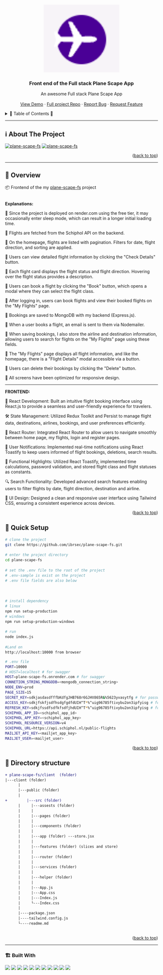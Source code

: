 <a name="readme-top"></a>
 
 
<!-- PROJECT LOGO -->
<br />
<div align="center">
   
  <a href="https://github.com/ibrsec/plane-scape-fs/tree/main/client">
    <img src="./public/logo.png" alt="Logo" width="250"   >
  </a>

  <h3 align="center">Front end of the Full stack Plane Scape App</h3>

  <p align="center">
    An awesome Full stack Plane Scape App
    <!-- <a href="https://github.com/ibrsec/stock-app"><strong>Explore the docs »</strong></a> -->
    <br />
    <br />
    <a href="https://plane-scape-fs.onrender.com/">View Demo</a>
    ·
    <a href="https://github.com/ibrsec/plane-scape-fs">Full project Repo</a>
    ·
    <a href="https://github.com/ibrsec/plane-scape-fs/issues">Report Bug</a>
    ·
    <a href="https://github.com/ibrsec/plane-scape-fs/issues">Request Feature</a>
  </p>
</div>



<!-- TABLE OF CONTENTS -->
<details>
  <summary>📎 Table of Contents 📎 </summary>
  <ol>
    <li><a href="#about-the-project">About The Project</a></li>
     <!-- <li><a href="#figma">Figma</a></li> -->
     <li><a href="#overview">Overview</a></li>
     <li><a href="#quick-setup">Quick Setup</a></li>
     <li><a href="#directory-structure">Directory structure</a></li>
     <li><a href="#built-with">Built With</a></li>
    <!-- <li>
      <a href="#getting-started">Getting Started</a>
      <ul>
        <li><a href="#prerequisites">Prerequisites</a></li>
        <li><a href="#installation">Installation</a></li>
      </ul>
    </li>
    <li><a href="#usage">Usage</a></li>
    <li><a href="#roadmap">Roadmap</a></li>
    <li><a href="#contributing">Contributing</a></li>
    <li><a href="#license">License</a></li>
    <li><a href="#contact">Contact</a></li>
    <li><a href="#acknowledgments">Acknowledgments</a></li> -->

    
  </ol>
</details>





---

<!-- ABOUT THE PROJECT -->
<a name="about-the-project"></a>
## ℹ️ About The Project

[![plane-scape-fs](./public/project.gif)](https://plane-scape-fs.onrender.com/)
[![plane-scape-fs](./public/project-2.gif)](https://plane-scape-fs.onrender.com/)




<p align="right">(<a href="#readme-top">back to top</a>)</p>


---

<!-- ## Figma 

<a href="https://www.figma.com/file/ePyCHKsx2ODB32uLgyUEEd/bootstrap-home-page?type=design&node-id=0%3A1&mode=design&t=edDzadCB9Ev5FS1a-1">Figma Link</a>  

  <p align="right">(<a href="#readme-top">back to top</a>)</p>




--- -->
<a name="overview"></a>
## 👀 Overview

📦 Frontend of the my [plane-scape-fs](https://github.com/ibrsec/plane-scape-fs) project </br></br>


<b>Explanations:</b> </br>



🚩 Since the project is deployed on render.com  using the free tier, it may occasionally enter sleep mode, which can result in a longer initial loading time.

🚩 Flights are fetched from the Schiphol API on the backend.

🚩 On the homepage, flights are listed with pagination. Filters for date, flight direction, and sorting are applied.

🚩 Users can view detailed flight information by clicking the "Check Details" button.

🚩 Each flight card displays the flight status and flight direction. Hovering over the flight status provides a description.

🚩 Users can book a flight by clicking the "Book" button, which opens a modal where they can select the flight class.

🚩 After logging in, users can book flights and view their booked flights on the "My Flights" page.

🚩 Bookings are saved to MongoDB with my backend (Express.js).

🚩 When a user books a flight, an email is sent to them via Nodemailer.

🚩 When saving bookings, I also store the airline and destination information, allowing users to search for flights on the "My Flights" page using these fields.

🚩 The "My Flights" page displays all flight information, and like the homepage, there is a "Flight Details" modal accessible via a button.

🚩 Users can delete their bookings by clicking the "Delete" button.

🚩 All screens have been optimized for responsive design.

---
<b>FRONTEND:</b> </br>

🎯 React Development: Built an intuitive flight booking interface using React.js to provide a seamless and user-friendly experience for travelers.

🛠 State Management: Utilized Redux Toolkit and Persist to manage flight data, destinations, airlines, bookings, and user preferences efficiently.

🚀 React Router: Integrated React Router to allow users to navigate smoothly between home page, my flights, login and register pages.

🔔 User Notifications: Implemented real-time notifications using React Toastify to keep users informed of flight bookings, deletions, search results.

🧮 Functional Highlights: Utilized React Toastify, implemented time calculations, password validation, and stored flight class and flight statuses as constants.

🔍 Search Functionality: Developed advanced search features enabling users to filter flights by date, flight direction, destination and airline. 

🎨 UI Design: Designed a clean and responsive user interface using Tailwind CSS, ensuring a consistent experience across devices.



<p align="right">(<a href="#readme-top">back to top</a>)</p>


<a name="quick-setup"></a>
## 🛫 Quick Setup

```sh
# clone the project
git clone https://github.com/ibrsec/plane-scape-fs.git

# enter the project directory
cd plane-scape-fs

# set the .env file to the root of the project
# .env-sample is exist on the project
# .env file fields are also below



# install dependency
# linux
npm run setup-production
# windows
npm run setup-production-windows

# run
node index.js

#Land on
http://localhost:10000 from browser

```

```sh
# .env file
PORT=10000
# HOST=localhost # for swagger
HOST=plane-scape-fs.onrender.com # for swagger
CONNETION_STRING_MONGODB=<mongodb_connection_string>
NODE_ENV=prod
PAGE_SIZE=15
SECRET_KEY=sdkjasdasdfffbKdfgJHB768r6GJHV865R&%5623yvasytfg # for password encrypt
ACCESS_KEY=sdkjfskfjsdfhsdgfgdfdUIH^T*%^uig96785ftivybu2on3ipfyisg # for jwt
REFRESH_KEY=sdkjfssdfsdfkfsdfjhdUIH^T*%^uig96785ftivybu2on3ipfyisg # for jwt
SCHIPHOL_APP_ID=<schiphol_app_id>
SCHIPHOL_APP_KEY=<schiphol_app_key>
SCHIPHOL_RESOURCE_VERSION=v4
SCHIPHOL_URL=https://api.schiphol.nl/public-flights
MAILJET_API_KEY=<mailjet_app_key>
MAILJET_USER=<mailjet_user> 
```

<p align="right">(<a href="#readme-top">back to top</a>)</p>


<!-- ## 🐞 Debug

![plane-scape-fs.gif](/plane-scape-fs.gif) -->








<a name="directory-structure"></a>
## 📂 Directory structure 

```diff
+ plane-scape-fs/client  (folder)   
|---client (folder)   
      |          
      |---public (folder) 
      |                
+         |---src (folder) 
      |     |---assests (folder) 
      |     |           
      |     |---pages (folder)       
      |     |           
      |     |---components (folder) 
      |     |    
      |     |---app (folder) ---store.jsx      
      |     |          
      |     |---features (folder) (slices and store)         
      |     |          
      |     |---router (folder)         
      |     |          
      |     |---services (folder)              
      |     |          
      |     |---helper (folder)          
      |     |          
      |     |---App.js 
      |     |---App.css 
      |     |---Index.js
      |     └---Index.css
      |      
      |----package.json 
      |----tailwind.config.js 
      └----readme.md 
        
```

<p align="right">(<a href="#readme-top">back to top</a>)</p>

---

<a name="built-with"></a>
### 🏗️ Built With

 
<!-- https://dev.to/envoy_/150-badges-for-github-pnk  search skills-->


 <img src="https://img.shields.io/badge/HTML-239120?style=for-the-badge&logo=html5&logoColor=white">
 <img src="https://img.shields.io/badge/CSS-239120?&style=for-the-badge&logo=css3&logoColor=white&color=red"> 
 <img src="https://img.shields.io/badge/JavaScript-F7DF1E?style=for-the-badge&logo=javascript&logoColor=black">  
 <img src="https://img.shields.io/badge/React-20232A?style=for-the-badge&logo=react&logoColor=61DAFB"> 
 <img src="https://img.shields.io/badge/React_Router-CA4245?style=for-the-badge&logo=react-router&logoColor=white"> 

 <img src="https://img.shields.io/badge/Redux-593D88?style=for-the-badge&logo=redux&logoColor=white"> 
 <img src="https://img.shields.io/badge/Redux Toolkit-593D88?style=for-the-badge&logo=redux&logoColor=white"> 
 <img src="https://img.shields.io/badge/Redux--Persist -593D88?style=for-the-badge&logo=redux&logoColor=white">  

 <img src="https://img.shields.io/badge/Axios-593D88?style=for-the-badge&logo=axios&logoColor=white"> 
 <img src="https://img.shields.io/badge/Tailwind_CSS-38B2AC?style=for-the-badge&logo=tailwind-css&logoColor=white"> 
 
 <img src="https://img.shields.io/badge/Toastify-45CC11?style=for-the-badge&logo=toastify-ui&logoColor=white"> 
 
